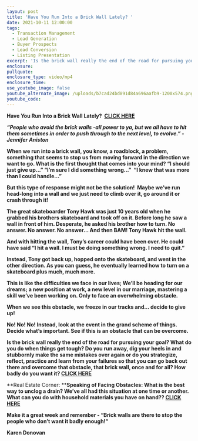 ```yaml
---
layout: post
title: 'Have You Run Into a Brick Wall Lately? '
date: 2021-10-11 12:00:00
tags:
  - Transaction Management
  - Lead Generation
  - Buyer Prospects
  - Lead Conversion
  - Listing Presentation
excerpt: 'Is the brick wall really the end of the road for pursuing your goal? '
enclosure:
pullquote:
enclosure_type: video/mp4
enclosure_time:
use_youtube_image: false
youtube_alternate_image: /uploads/b7cad24bd891d84a696aafb9-1200x574.png
youtube_code:
---
```

**Have You Run Into a Brick Wall Lately? &nbsp;[CLICK HERE](https://youtu.be/Cww-9LHXf1w?t=11)**

***“People who avoid the brick walls -all power to ya, but we all have to hit them sometimes in order to push through to the next level, to evolve.” - Jennifer Aniston***

**When we run into a brick wall, you know, a roadblock, a problem, something that seems to stop us from moving forward in the direction we want to go. What is the first thought that comes into your mind? “I should just give up…” “I’m sure I did something wrong…”&nbsp; “I knew that was more than I could handle…”**

**But this type of response might not be the solution\! &nbsp;Maybe we’ve run head-long into a wall and we just need to climb over it, go around it or crash through it\!**

**The great skateboarder Tony Hawk was just 10 years old when he grabbed his brothers skateboard and took off on it. Before long he saw a wall in front of him. Desperate, he asked his brother how to turn. No answer. No answer. No answer… And then BAM\! Tony Hawk hit the wall.**

**And with hitting the wall, Tony’s career could have been over. He could have said “I hit a wall. I must be doing something wrong. I need to quit.”**

**Instead, Tony got back up, hopped onto the skateboard, and went in the other direction. As you can guess, he eventually learned how to turn on a skateboard plus much, much more.**

**This is like the difficulties we face in our lives; We’ll be heading for our dreams; a new position at work, a new level in our marriage, mastering a skill we’ve been working on. Only to face an overwhelming obstacle.**

**When we see this obstacle, we freeze in our tracks and… decide to give up\!**

**No\! No\! No\! Instead, look at the event in the grand scheme of things. Decide what’s important. See if this is an obstacle that can be overcome.**

**Is the brick wall really the end of the road for pursuing your goal? What do you do when things get tough? Do you run away, dig your heels in and stubbornly make the same mistakes over again or do you strategize, reflect, practice and learn from your failures so that you can go back out there and overcome that obstacle, that brick wall, once and for all? How badly do you want it?&nbsp;[CLICK HERE](https://youtu.be/McLlCrU4kaQ)**

**Real Estate Corner:&nbsp;****Speaking of Facing Obstacles: What is the best way to unclog a drain? We’ve all had this situation at one time or another. What can you do with household materials you have on hand??&nbsp;[CLICK HERE](https://youtu.be/OuXGgTn6AKM)**

**Make it a great week and remember - “Brick walls are there to stop the people who don’t want it badly enough\!“&nbsp;**

**Karen Donovan**&nbsp;
